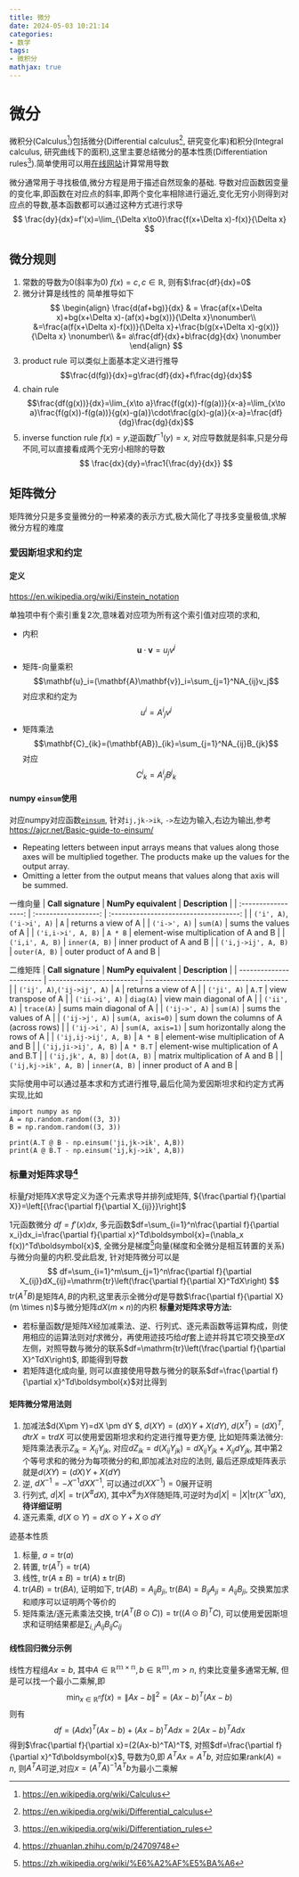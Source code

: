 ```yaml
---
title: 微分
date: 2024-05-03 10:21:14
categories:
- 数学
tags:
- 微积分
mathjax: true
---
```


# 微分
微积分(Calculus[^1])包括微分(Differential calculus[^2], 研究变化率)和积分(Integral calculus, 研究曲线下的面积),这里主要总结微分的基本性质(Differentiation rules[^3]).简单使用可以用[在线网站](https://www.matrixcalculus.org/)计算常用导数

微分通常用于寻找极值,微分方程是用于描述自然现象的基础.
导数对应函数因变量的变化率,即函数在对应点的斜率,即两个变化率相除进行逼近,变化无穷小则得到对应点的导数,基本函数都可以通过这种方式进行求导
$$
\frac{dy}{dx}=f'(x)=\lim_{\Delta x\to0}\frac{f(x+\Delta x)-f(x)}{\Delta x}
$$

## 微分规则
1. 常数的导数为0(斜率为0)
$f(x)=c,c\in \mathbb{R}$, 则有$\frac{df}{dx}=0$
2. 微分计算是线性的
简单推导如下
$$
\begin{align}
\frac{d(af+bg)}{dx} & = \frac{af(x+\Delta x)+bg(x+\Delta x)-(af(x)+bg(x))}{\Delta x}\nonumber\\
&=\frac{a(f(x+\Delta x)-f(x))}{\Delta x}+\frac{b(g(x+\Delta x)-g(x))}{\Delta x} \nonumber\\
&= a\frac{df}{dx}+b\frac{dg}{dx} \nonumber
\end{align}
$$
3. product rule
可以类似上面基本定义进行推导
$$\frac{d(fg)}{dx}=g\frac{df}{dx}+f\frac{dg}{dx}$$
4. chain rule
$$\frac{df(g(x))}{dx}=\lim_{x\to a}\frac{f(g(x))-f(g(a))}{x-a}=\lim_{x\to a}\frac{f(g(x))-f(g(a))}{g(x)-g(a)}\cdot\frac{g(x)-g(a)}{x-a}=\frac{df}{dg}\frac{dg}{dx}$$
5. inverse function rule
$f(x)=y$,逆函数$f^{-1}(y)=x$, 对应导数就是斜率,只是分母不同,可以直接看成两个无穷小相除的导数
$$
\frac{dx}{dy}=\frac1{\frac{dy}{dx}}
$$

## 矩阵微分
矩阵微分只是多变量微分的一种紧凑的表示方式,极大简化了寻找多变量极值,求解微分方程的难度



### 爱因斯坦求和约定
#### 定义
https://en.wikipedia.org/wiki/Einstein_notation


单独项中有个索引重复2次,意味着对应项为所有这个索引值对应项的求和,
- 内积
$$\mathbf{u}\cdot\mathbf{v}=u_{j}v^{j}$$
- 矩阵-向量乘积
$$\mathbf{u}_i=(\mathbf{A}\mathbf{v})_i=\sum_{j=1}^NA_{ij}v_j$$
对应求和约定为
$$u^i=A^i{}_jv^j$$
- 矩阵乘法
$$\mathbf{C}_{ik}=(\mathbf{AB})_{ik}=\sum_{j=1}^NA_{ij}B_{jk}$$
对应
$$C^i{}_k=A^i{}_jB^j{}_k$$


#### numpy `einsum`使用

对应numpy对应函数[`einsum`](https://numpy.org/doc/stable/reference/generated/numpy.einsum.html), 针对`ij,jk->ik`, `->`左边为输入,右边为输出,参考 https://ajcr.net/Basic-guide-to-einsum/

- Repeating letters between input arrays means that values along those axes will be multiplied together. The products make up the values for the output array.
- Omitting a letter from the output means that values along that axis will be summed.

一维向量
| **Call signature**  | **NumPy equivalent** |            **Description**             |
| :-----------------: | :------------------: | :------------------------------------: |
|     `('i', A)`,`('i->i', A)`       |         `A`          |          returns a view of A           |
|    `('i->', A)`     |       `sum(A)`       |          sums the values of A          |
| `('i,i->i', A, B)`  |       `A * B`        | element-wise multiplication of A and B |
|   `('i,i', A, B)`   |    `inner(A, B)`     |        inner product of A and B        |
| `('i,j->ij', A, B)` |    `outer(A, B)`     |        outer product of A and B        |


二维矩阵
| **Call signature**      | **NumPy equivalent**      | **Description**                          |
| ----------------------- | ------------------------- | ---------------------------------------- |
| `('ij', A)`,`('ij->ij', A)`             | `A`                       | returns a view of A                      |
| `('ji', A)`             | `A.T`                     | view transpose of A                      |
| `('ii->i', A)`          | `diag(A)`                 | view main diagonal of A                  |
| `('ii', A)`             | `trace(A)`                | sums main diagonal of A                  |
| `('ij->', A)`           | `sum(A)`                  | sums the values of A                     |
| `('ij->j', A)`          | `sum(A, axis=0)`          | sum down the columns of A (across rows)  |
| `('ij->i', A)`          | `sum(A, axis=1)`          | sum horizontally along the rows of A     |
| `('ij,ij->ij', A, B)`   | `A * B`                   | element-wise multiplication of A and B   |
| `('ij,ji->ij', A, B)`   | `A * B.T`                 | element-wise multiplication of A and B.T |
| `('ij,jk', A, B)`       | `dot(A, B)`               | matrix multiplication of A and B         |
| `('ij,kj->ik', A, B)`   | `inner(A, B)`             | inner product of A and B                 |

实际使用中可以通过基本求和方式进行推导,最后化简为爱因斯坦求和约定方式再实现,比如
```
import numpy as np
A = np.random.random((3, 3))
B = np.random.random((3, 3))

print(A.T @ B - np.einsum('ji,jk->ik', A,B))
print(A @ B.T - np.einsum('ij,kj->ik', A,B))
```
### 标量对矩阵求导[^4]
标量$f$对矩阵$X$求导定义为逐个元素求导并排列成矩阵, ${\frac{\partial f}{\partial X}}=\left[{\frac{\partial f}{\partial X_{ij}}}\right]$

1元函数微分 $df=f'(x)dx$, 多元函数$df=\sum_{i=1}^n\frac{\partial f}{\partial x_i}dx_i=\frac{\partial f}{\partial x}^Td\boldsymbol{x}=(\nabla_x f(x))^Td\boldsymbol{x}$, 全微分是梯度[^5]向量(梯度和全微分是相互转置的关系)与微分向量的内积.受此启发, 针对矩阵微分可以是
$$
df=\sum_{i=1}^m\sum_{j=1}^n\frac{\partial f}{\partial X_{ij}}dX_{ij}=\mathrm{tr}\left(\frac{\partial f}{\partial X}^TdX\right)
$$
$\text{tr}(A^TB)$是矩阵$A,B$的内积,这里表示全微分$df$是导数$\frac{\partial f}{\partial X}(m \times n)$与微分矩阵$dX(m \times n)$的内积
**标量对矩阵求导方法:**
- 若标量函数$f$是矩阵$X$经加减乘法、逆、行列式、逐元素函数等运算构成，则使用相应的运算法则对$f$求微分，再使用迹技巧给$df$套上迹并将其它项交换至$dX$左侧，对照导数与微分的联系$df=\mathrm{tr}\left(\frac{\partial f}{\partial X}^TdX\right)$, 即能得到导数
- 若矩阵退化成向量, 则可以直接使用导数与微分的联系$df=\frac{\partial f}{\partial x}^Td\boldsymbol{x}$对比得到

#### 矩阵微分常用法则
1. 加减法$d(X\pm Y)=dX \pm dY $, $d(XY)=(dX)Y+X(dY)$, $d(X^T)=(dX)^T$, $d\text {tr} X=\text{tr}dX$
可以使用爱因斯坦求和约定进行推导更方便, 比如矩阵乘法微分:
矩阵乘法表示$Z_{ik}=X_{ij}Y_{jk}$, 对应$dZ_{ik}=d(X_{ij}Y_{jk})=dX_{ij}Y_{jk}+X_{ij}dY_{jk}$, 其中第2个等号求和的微分为每项微分的和,即加减法对应的法则, 最后还原成矩阵表示就是$d(XY)=(dX)Y+X(dY)$
2. 逆, $dX^{-1}=-X^{-1}dXX^{-1}$, 可以通过$d(XX^{-1})=0$展开证明
3. 行列式, $d|X|=\mathrm{tr}(X^\#dX)$, 其中$X^\#$为$X$伴随矩阵,可逆时为$d|X|=|X|\mathrm{tr}(X^{-1}dX)$, **待详细证明**
4. 逐元素乘, $d(X\odot Y)=dX\odot Y+X\odot dY$

迹基本性质
1. 标量, $a=\text{tr}(a)$
2. 转置, $\text{tr}(A^T)=\text{tr}(A)$
3. 线性, $\text{tr}(A\pm B)=\text{tr}(A) \pm \text{tr}(B)$
4. $\text{tr}(AB)=\text{tr}(BA)$, 证明如下, $\text{tr}(AB)=A_{ij}B_{ji}$, $\text{tr}(BA)=B_{ij}A_{ji}=A_{ij}B_{ji}$, 交换累加求和顺序可以证明两个等价的
5. 矩阵乘法/逐元素乘法交换, $\mathrm{tr}(A^T(B\odot C))=\mathrm{tr}((A\odot B)^TC)$, 可以使用爱因斯坦求和证明结果都是$\sum_{i,j}A_{ij}B_{ij}{C_{ij}}$

#### 线性回归微分示例
线性方程组$Ax=b$, 其中$A\in \mathbb{R^{m \times n}}, b\in \mathbb{R^m}, m > n$, 约束比变量多通常无解, 但是可以找一个最小二乘解,即
$$
\min_{x\in\mathbb{R}^n}f(x)=\|Ax-b\|^2=(Ax-b)^T(Ax-b)
$$
则有
$$
df=(Adx)^T(Ax-b)+(Ax-b)^TAdx=2(Ax-b)^TAdx
$$
得到$\frac{\partial f}{\partial x}=(2(Ax-b)^TA)^T$, 对照$df=\frac{\partial f}{\partial x}^Td\boldsymbol{x}$, 导数为0,即
$A^TAx=A^Tb$, 对应如果$\text{rank} (A)=n$, 则$A^TA$可逆,对应$x=(A^TA)^{-1}A^Tb$为最小二乘解



[^1]: https://en.wikipedia.org/wiki/Calculus
[^2]: https://en.wikipedia.org/wiki/Differential_calculus
[^3]: https://en.wikipedia.org/wiki/Differentiation_rules
[^4]: https://zhuanlan.zhihu.com/p/24709748
[^5]: https://zh.wikipedia.org/wiki/%E6%A2%AF%E5%BA%A6
